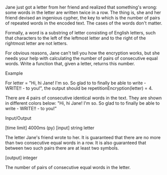 Jane just got a letter from her friend and realized that something's wrong: some words in the letter are written twice in a row. The thing is, she and her friend devised an ingenious cypher, the key to which is the number of pairs of repeated words in the encoded text. The cases of the words don't matter.

Formally, a word is a substring of letter consisting of English letters, such that characters to the left of the leftmost letter and to the right of the rightmost letter are not letters.

For obvious reasons, Jane can't tell you how the encryption works, but she needs your help with calculating the number of pairs of consecutive equal words. Write a function that, given a letter, returns this number.

Example

For letter = "Hi, hi Jane! I'm so. So glad to to finally be able to write - WRITE!! - to you!",
the output should be
repetitionEncryption(letter) = 4.

There are 4 pairs of consecutive identical words in the text. They are shown in different colors below:
"Hi, hi Jane! I'm so. So glad to to finally be able to write - WRITE!! - to you!"

Input/Output

[time limit] 4000ms (py)
[input] string letter

The letter Jane's friend wrote to her. It is guaranteed that there are no more than two consecutive equal words in a row. It is also guaranteed that between two such pairs there are at least two symbols.

[output] integer

The number of pairs of consecutive equal words in the letter.
